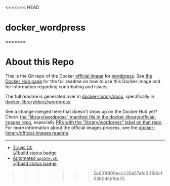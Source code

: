 <<<<<<< HEAD
# docker_wordpress
=======
# About this Repo

This is the Git repo of the Docker [official image](https://docs.docker.com/docker-hub/official_repos/) for [wordpress](https://registry.hub.docker.com/_/wordpress/). See [the Docker Hub page](https://registry.hub.docker.com/_/wordpress/) for the full readme on how to use this Docker image and for information regarding contributing and issues.

The full readme is generated over in [docker-library/docs](https://github.com/docker-library/docs), specifically in [docker-library/docs/wordpress](https://github.com/docker-library/docs/tree/master/wordpress).

See a change merged here that doesn't show up on the Docker Hub yet? Check [the "library/wordpress" manifest file in the docker-library/official-images repo](https://github.com/docker-library/official-images/blob/master/library/wordpress), especially [PRs with the "library/wordpress" label on that repo](https://github.com/docker-library/official-images/labels/library%2Fwordpress). For more information about the official images process, see the [docker-library/official-images readme](https://github.com/docker-library/official-images/blob/master/README.md).

---

-	[Travis CI:  
	![build status badge](https://img.shields.io/travis/docker-library/wordpress/master.svg)](https://travis-ci.org/docker-library/wordpress/branches)
-	[Automated `update.sh`:  
	![build status badge](https://doi-janky.infosiftr.net/job/update.sh/job/wordpress/badge/icon)](https://doi-janky.infosiftr.net/job/update.sh/job/wordpress)

<!-- THIS FILE IS GENERATED BY https://github.com/docker-library/docs/blob/master/generate-repo-stub-readme.sh -->
>>>>>>> 2a631f800eccc30a57efc64196cf03b0d5bfbb75
